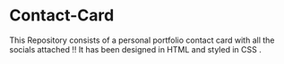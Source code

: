 # Contact-Card
This Repository consists of a personal portfolio contact card with all the socials attached !!
It has been designed in HTML and styled in CSS .
